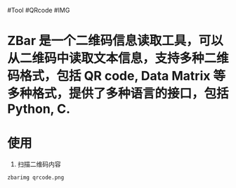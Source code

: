 #Tool #QRcode #IMG

# ZBar 是一个二维码信息读取工具，可以从二维码中读取文本信息，支持多种二维码格式，包括 QR code, Data Matrix 等多种格式，提供了多种语言的接口，包括 Python, C.

# 使用

  1. 扫描二维码内容
  ```bash
  zbarimg qrcode.png
  ```


